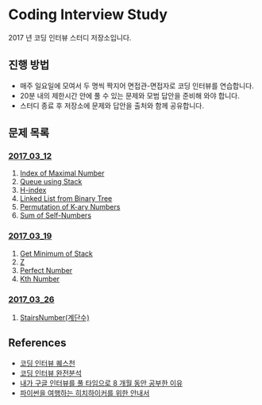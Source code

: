 # Coding Interview Study

2017 년 코딩 인터뷰 스터디 저장소입니다.

## 진행 방법

* 매주 일요일에 모여서 두 명씩 짝지어 면접관-면접자로 코딩 인터뷰를 연습합니다.
* 20분 내의 제한시간 안에 풀 수 있는 문제와 모범 답안을 준비해 와야 합니다.
* 스터디 종료 후 저장소에 문제와 답안을 출처와 함께 공유합니다.

## 문제 목록

### [2017_03_12](2017_03_12)
1. [Index of Maximal Number](2017_03_12/1_Index_of_Maximal_Number)
2. [Queue using Stack](2017_03_12/2_Queue_using_Stack)
3. [H-index](2017_03_12/3_H_index)
4. [Linked List from Binary Tree](2017_03_12/4_Linked_List_from_Binary_Tree)
5. [Permutation of K-ary Numbers](2017_03_12/5_Permutation_of_K_ary_Numbers)
6. [Sum of Self-Numbers](2017_03_12/6_Sum_of_Self_Numbers)

### [2017_03_19](2017_03_19)
1. [Get Minimum of Stack](2017_03_19/1_Get_Minimum_of_Stack)
2. [Z](2017_03_19/2_Z)
3. [Perfect Number](2017_03_19/3_Perfect_Number)
4. [Kth Number](2017_03_19/4_Kth_Number)

### [2017_03_26](2017_03_26)
1. [StairsNumber(계단수)](2017_03_26/1_StairsNumber)

## References
* [코딩 인터뷰 퀘스천](http://www.kyobobook.co.kr/product/detailViewKor.laf?barcode=9788931447842)
* [코딩 인터뷰 완전분석](http://www.kyobobook.co.kr/product/detailViewKor.laf?ejkGb=KOR&mallGb=KOR&barcode=9788966260485&orderClick=LEA&Kc=)
* [내가 구글 인터뷰를 풀 타임으로 8 개월 동안 공부한 이유](https://www.vobour.com/book/view/fiRGQMcmRkaw7pgpL)
* [파이썬을 여행하는 히치하이커를 위한 안내서](http://python-guide-kr.readthedocs.io/ko/latest/)
